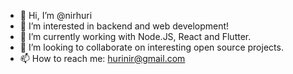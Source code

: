- 👋 Hi, I’m @nirhuri
- 👀 I’m interested in backend and web development!
- 🌱 I’m currently working with Node.JS, React and Flutter.
- 💞️ I’m looking to collaborate on interesting open source projects.
- 📫 How to reach me: hurinir@gmail.com

<!---
nirhuri/nirhuri is a ✨ special ✨ repository because its `README.md` (this file) appears on your GitHub profile.
You can click the Preview link to take a look at your changes.
--->
